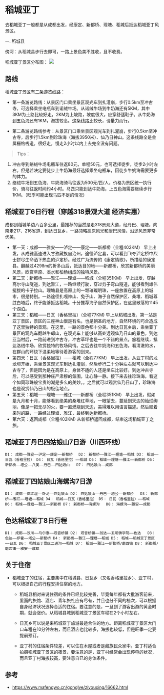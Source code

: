 # 稻城亚丁

去稻城亚丁一般都是从成都出发，经康定、新都桥、理塘、稻城后抵达稻城亚丁风景区。

一. 稻城县

傍河：从稻城县步行去即可，一路上景色美不胜收，且不收费。


稻城亚丁景区分布图：
![](https://fairyly.github.io/traval-or-trip/daochengyading1.jpeg)


## 路线

稻城亚丁景区有二条游览线路：

- 第一条游览路线：从景区门口乘坐景区观光车到扎灌崩，步行0.5km至冲古寺，可选择乘坐电瓶车到诺绒牛场。从诺绒牛场到牛奶海还有5KM，其中3KM为土路比较好走，2KM为上坡路，坡度很大，应穿舒适鞋子。从牛奶海到五色海还有1KM，海拔较高。这条线路比较长，请量力而行。

- 第二条游览路线参考：从景区门口乘坐景区观光车到扎灌崩，步行0.5km至冲古寺，后步行1.5km到珍珠海（海拔3950米）、仙乃日神山。这条线路全是金属栅格栈道，很好走，慢走2小时以内上去完全没有问题。

>Tips：
1. 冲古寺到络绒牛场电瓶车往返80元，单程50元，也可选择徒步，徒步2小时左右。但是若决定要徒步上牛奶海最好选择乘坐电瓶车，因徒步牛奶海需要更多的体力。
2. 络绒牛场到五色海、牛奶海骑马往返为500元/匹/人，价格为景区统一执行价，骑马往返时间约4小时。马匹只能到达牛奶海，上五色海需要继续步行1KM。（旺季可能出现马匹不足的情况）



## 稻城亚丁6日行程（穿越318景观大道 经济实惠）

成都到稻城单边八百多公里，最推荐的当然是走318景观大道，经丹巴、理塘，向南走217、216省道，到达日瓦乡，一路领略高原风光和康巴风情，沿途风景非常优美。

- 第一天：成都——雅安——泸定——康定——新都桥（全程402KM）
早上出发，从成雅高速进入甘孜藏族自治州，途径泸定县，可以看到飞夺泸定桥中烈士拼尽生命洒下热血的泸定桥。经过广为流传的《康定情歌》，所描绘的康定县。翻越过4298m的折多山后，抵达目的地——新都桥，欣赏新都桥的美丽风景，欣赏草原、溪水和柏杨组成的独特风景。
- 第二天：新都桥——雅江——理塘——稻城（全程351KM）
早上出发，穿越高尔寺山隧道，到达雅江，一路继续行驶，穿过剪子弯山隧道，能够看到雄伟挺拔的卡子拉山。理塘县是高原上的一颗璀璨明珠，一座放置在高原上的城市，很是特别。一路途径扎嘎神山、兔子山、海子自然保护区、桑堆、稻城尊胜白塔后，终于能够抵达稻城。十分推荐海子自然保护区，在这里散落的1145个湖泊。
- 第三天：稻城——日瓦（香格里拉）（全程77KM)
早上从稻城出发，第一站是亚丁景区，景区的三座神山很是有名，也是朝圣的地方，自然环境的巧合造成了这里独特的景观。在这里，一路的景色都十分美。到达日瓦乡后，乘坐亚丁景区的观光车翻越牛郎山，在观光车上能够从高处远观仙乃日山的景色。到达亚当村后，一路前进到冲古寺，冲古草坪也是一个不错的景点。旅程继续，抵达洛绒牛场，欣赏独特的牧场风情。之后去往牛奶海和五色海，看清澈的水，在群山的环绕下温柔地等待着游客的到来。
- 第四天：日瓦（香格里拉）——稻城（全程77KM）
早上出发，从亚丁村的龙龙坝开始，乘坐景区观光车到达扎灌崩，然后步行二十分钟左右就可以到达冲古寺了，但是因为是在高原上，身体不适的人还是坐车比较好。到达冲古寺后，可以感受到那种庄严肃穆的氛围，让心静一静。接下来去往珍珠海，看这个如同珍珠般宝贵的湖是多么的美妙。。之后就可以观赏仙乃日山了，珍珠海也是观赏仙乃日山的极佳地点。
- 第五天：稻城——理塘——雅江——新都桥（全程351KM）
早上出发，假如是九月和十月，能够看到绝美的桑堆红草地，一眼望去，蔓延到天边的灿烂绚丽，像是一把无尽的火，要一直燃烧到天边，美得难以用语言描述。然后顺着来时的路，一路经过理塘、雅江，最终到达新都桥。
- 第六天：返回成都（全程402KM)
从新都桥返回成都，结束这场稻城亚丁之旅。


## 稻城亚丁丹巴四姑娘山7日游（川西环线）
`
D1： 成都——雅安——泸定——康定——新都桥　
D2： 新都桥——雅江——理塘——稻城
D3： 稻城——日瓦（香格里拉）
D4： 日瓦（香格里拉）——稻城
D5： 稻城——理塘——雅江——新都桥
D6： 新都桥——塔公——八美——丹巴——四姑娘山  
D7： 四姑娘山——成都
`
## 稻城亚丁四姑娘山海螺沟7日游
`
D1： 成都——都江堰——卧龙——四姑娘山
D2： 四姑娘山——丹巴——塔公——新都桥  
D3： 新都桥——雅江——理塘——稻城
D4： 稻城——日瓦（香格里拉）
D5： 日瓦（香格里拉）——稻城
D6： 稻城——理塘——雅江——新都桥
D7： 新都桥——海螺沟  
D8： 海螺沟——雅安——成都    
`

## 色达稻城亚丁8日行程
`
D1： 成都——汶川——马尔康——观音桥镇
D2： 观音桥镇——翁达——五明佛学院——色达  
D3： 色达——炉霍——塔公——新都桥
D4： 新都桥——雅江——理塘——稻城
D5： 稻城——稻城亚丁景区——日瓦
D6： 稻城亚丁景区二进沟——稻城
D7： 稻城——雅江——新都桥/磨西镇
D8： 新都桥/磨西镇——雅安——成都    
`

## 关于住宿
- 稻城亚丁的住宿，主要集中在稻城县、日瓦乡（又名香格里拉乡）、亚丁村，可以根据自己的行程安排住宿的地方。　

  - 稻城县相对来说住宿的条件已经比较完善，毕竟每年都有大批游客前来，里面的旅馆、酒店、青年旅社应有尽有，并且也分不同的档次，可以根据自身经济状况选择合适的住宿。要注意的是，一旦到了游客出游的黄金时期，就会涨价。从稻城县城到稻城亚丁景区车程在2个小时左右。
   
  - 日瓦乡可以说是来稻城亚丁旅游最适合住的地方。距离稻城亚丁景区大门口车程在10分钟左右，而且酒店也比较多，海拔也较低，但是旺季一定要提前预订。
  
  - 亚丁村的住宿条件较差，可以住在木屋或者是藏族民众家中。亚丁村适合拍摄稻城亚丁景区的夜景，要注意的是，亚丁村经常会出现停电的状况，而且亚丁村海拔较高，要注意自已的身体条件。


## 参考
- https://www.mafengwo.cn/gonglve/ziyouxing/16662.html
